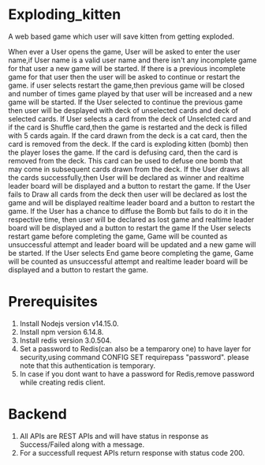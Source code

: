 # Exploding_kitten
A web based game which user will save kitten from getting exploded.

When ever a User opens the game, User will be asked to enter the user name,if User name is a valid user name and there isn't any incomplete game for that user a new game will be started.
If there is a previous incomplete game for that user then the user will be asked to continue or restart the game. if user selects restart the game,then previous game will be closed and number of times game played by that user will be increased and a new game will be started.
If the User selected to continue the previous game then user will  be desplayed with deck of unselected cards and deck of selected cards.
If User selects a card from the deck of Unselcted card and if the card is Shuffle card,then the game is restarted and the deck is filled with 5 cards again.
If the card drawn from the deck is a cat card, then the card is removed from the deck.
If the card is exploding kitten (bomb) then the player loses the game.
If the card is defusing card, then the card is removed from the deck. This card can be used to defuse one bomb that may come in subsequent cards drawn from the deck.
If the User draws all the cards successfully,then User will be declared as winner and realtime leader board will be displayed and a button to restart the game.
If the User fails to Draw all cards from the deck then user will be declared as lost the game and will be displayed realtime leader board and a button to restart the game.
If the User has a chance to diffuse the Bomb but fails to do it in the respective time, then user will  be declared as lost game and realtime leader board will be displayed and a button to restart the game
If the User selects restart game before completing the game, Game will be counted as unsuccessful attempt and leader board will be updated and a new game will be started.
If the User selects End game beore completing the game, Game will be counted as unsuccessful attempt and realtime leader board will be displayed and a button to restart the game.

# Prerequisites
1. Install Nodejs version v14.15.0.
2. Install npm version 6.14.8.
3. Install redis version 3.0.504.
4. Set a password to Redis(can also be a temparory one) to have layer for security,using command CONFIG SET requirepass "password". please note that this authentication is temporary.
5. In case if you dont want to have a password for Redis,remove password while creating redis client.

# Backend
1. All APIs are REST APIs and will have status in response as Success/Failed along with a message.
2. For a successfull request APIs return response with status code 200.
